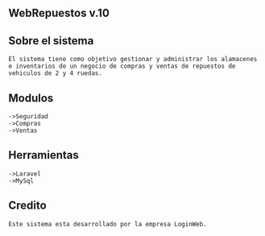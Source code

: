 <h2> WebRepuestos v.10</h2>

## Sobre el sistema
    El sistema tiene como objetivo gestionar y administrar los alamacenes e inventarios de un negocio de compras y ventas de repuestos de vehiculos de 2 y 4 ruedas.

## Modulos
    ->Seguridad
    ->Compras
    ->Ventas

## Herramientas
    ->Laravel
    ->MySql
    
## Credito
    Este sistema esta desarrollado por la empresa LoginWeb.
